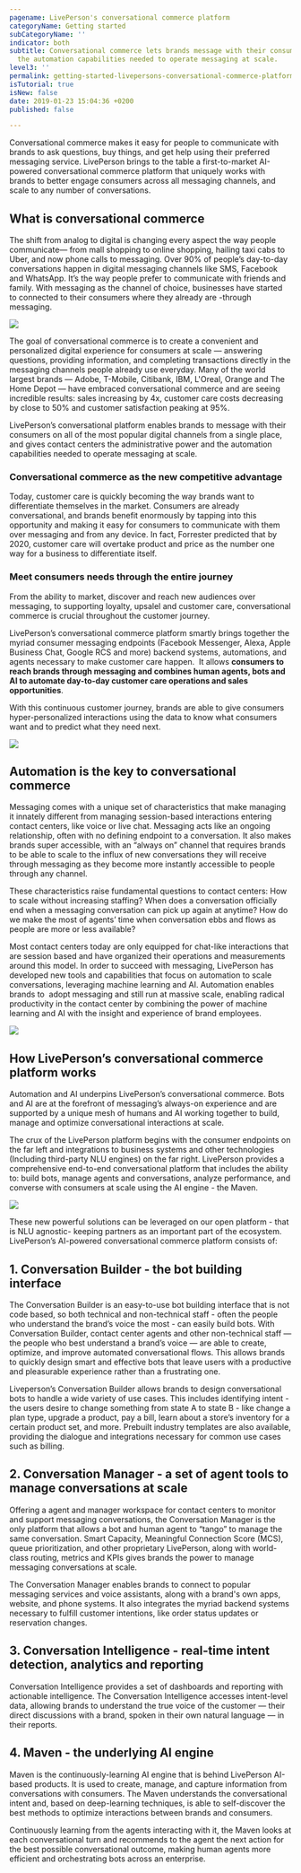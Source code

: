 ```yaml
---
pagename: LivePerson's conversational commerce platform
categoryName: Getting started
subCategoryName: ''
indicator: both
subtitle: Conversational commerce lets brands message with their consumers and gain
  the automation capabilities needed to operate messaging at scale.
level3: ''
permalink: getting-started-livepersons-conversational-commerce-platform.html
isTutorial: true
isNew: false
date: 2019-01-23 15:04:36 +0200
published: false

---
```

Conversational commerce makes it easy for people to communicate with brands to ask questions, buy things, and get help using their preferred messaging service. LivePerson brings to the table a first-to-market AI-powered conversational commerce platform that uniquely works with brands to better engage consumers across all messaging channels, and scale to any number of conversations.

## What is conversational commerce

The shift from analog to digital is changing every aspect the way people communicate— from mall shopping to online shopping, hailing taxi cabs to Uber, and now phone calls to messaging. Over 90% of people’s day-to-day conversations happen in digital messaging channels like SMS, Facebook and WhatsApp. It’s the way people prefer to communicate with friends and family. With messaging as the channel of choice, businesses have started to connected to their consumers where they already are -through messaging.

![](/img/lp-cc-1.gif)

The goal of conversational commerce is to create a convenient and personalized digital experience for consumers at scale — answering questions, providing information, and completing transactions directly in the messaging channels people already use everyday. Many of the world largest brands — Adobe, T-Mobile, Citibank, IBM, L'Oreal, Orange and The Home Depot — have embraced conversational commerce and are seeing incredible results: sales increasing by 4x, customer care costs decreasing by close to 50% and customer satisfaction peaking at 95%.

LivePerson’s conversational platform enables brands to message with their consumers on all of the most popular digital channels from a single place, and gives contact centers the administrative power and the automation capabilities needed to operate messaging at scale.

### Conversational commerce as the new competitive advantage

Today, customer care is quickly becoming the way brands want to differentiate themselves in the market. Consumers are already conversational, and brands benefit enormously by tapping into this opportunity and making it easy for consumers to communicate with them over messaging and from any device. In fact, Forrester predicted that by 2020, customer care will overtake product and price as the number one way for a business to differentiate itself.

### Meet consumers needs through the entire journey

From the ability to market, discover and reach new audiences over messaging, to supporting loyalty, upsalel and customer care, conversational commerce is crucial throughout the customer journey.

LivePerson’s conversational commerce platform smartly brings together the myriad consumer messaging endpoints (Facebook Messenger, Alexa, Apple Business Chat, Google RCS and more) backend systems, automations, and agents necessary to make customer care happen.  It allows **consumers to reach brands through messaging and combines human agents, bots and AI to automate day-to-day customer care operations and sales opportunities**.

With this continuous customer journey, brands are able to give consumers hyper-personalized interactions using the data to know what consumers want and to predict what they need next.

![](/img/lp-cc-2.png)

## Automation is the key to conversational commerce

Messaging comes with a unique set of characteristics that make managing it innately different from managing session-based interactions entering contact centers, like voice or live chat. Messaging acts like an ongoing relationship, often with no defining endpoint to a conversation. It also makes brands super accessible, with an “always on” channel that requires brands to be able to scale to the influx of new conversations they will receive through messaging as they become more instantly accessible to people through any channel.

These characteristics raise fundamental questions to contact centers: How to scale without increasing staffing? When does a conversation officially end when a messaging conversation can pick up again at anytime? How do we make the most of agents’ time when conversation ebbs and flows as people are more or less available?

Most contact centers today are only equipped for chat-like interactions that are session based and have organized their operations and measurements around this model. In order to succeed with messaging, LivePerson has developed new tools and capabilities that focus on automation to scale conversations, leveraging machine learning and AI. Automation enables brands to  adopt messaging and still run at massive scale, enabling radical productivity in the contact center by combining the power of machine learning and AI with the insight and experience of brand employees.

![](/img/lp-cc-3.png)

## How LivePerson’s conversational commerce platform works

Automation and AI underpins LivePerson’s conversational commerce. Bots and AI are at the forefront of messaging’s always-on experience and are supported by a unique mesh of humans and AI working together to build, manage and optimize conversational interactions at scale.

The crux of the LivePerson platform begins with the consumer endpoints on the far left and integrations to business systems and other technologies (Including third-party NLU engines) on the far right. LivePerson provides a comprehensive end-to-end conversational platform that includes the ability to: build bots, manage agents and conversations, analyze performance, and converse with consumers at scale using the AI engine - the Maven.

![](/img/lp-cc-4.png)

These new powerful solutions can be leveraged on our open platform - that is NLU agnostic- keeping partners as an important part of the ecosystem. LivePerson’s AI-powered conversational commerce platform consists of:

## 1. Conversation Builder - the bot building interface

The Conversation Builder is an easy-to-use bot building interface that is not code based, so both technical and non-technical staff - often the people who understand the brand’s voice the most - can easily build bots. With Conversation Builder, contact center agents and other non-technical staff — the people who best understand a brand’s voice — are able to create, optimize, and improve automated conversational flows. This allows brands to quickly design smart and effective bots that leave users with a productive and pleasurable experience rather than a frustrating one.

Liveperson’s Conversation Builder allows brands to design conversational bots to handle a wide variety of use cases. This includes identifying intent - the users desire to change something from state A to state B - like change a plan type, upgrade a product, pay a bill, learn about a store’s inventory for a certain product set, and more. Prebuilt industry templates are also available, providing the dialogue and integrations necessary for common use cases such as billing.

## 2. Conversation Manager - a set of agent tools to manage conversations at scale

Offering a agent and manager workspace for contact centers to monitor and support messaging conversations, the Conversation Manager is the only platform that allows a bot and human agent to “tango” to manage the same conversation. Smart Capacity, Meaningful Connection Score (MCS), queue prioritization, and other proprietary LivePerson, along with world-class routing, metrics and KPIs gives brands the power to manage messaging conversations at scale.

The Conversation Manager enables brands to connect to popular messaging services and voice assistants, along with a brand's own apps, website, and phone systems. It also integrates the myriad backend systems necessary to fulfill customer intentions, like order status updates or reservation changes.

## 3. Conversation Intelligence **-** real-time intent detection, analytics and reporting

Conversation Intelligence provides a set of dashboards and reporting with actionable intelligence. The Conversation Intelligence accesses intent-level data, allowing brands to understand the true voice of the customer — their direct discussions with a brand, spoken in their own natural language — in their reports.

## 4. Maven - the underlying AI engine

Maven is the continuously-learning AI engine that is behind LivePerson AI-based products. It is used to create, manage, and capture information from conversations with consumers. The Maven understands the conversational intent and, based on deep-learning techniques, is able to self-discover the best methods to optimize interactions between brands and consumers.

Continuously learning from the agents interacting with it, the Maven looks at each conversational turn and recommends to the agent the next action for the best possible conversational outcome, making human agents more efficient and orchestrating bots across an enterprise.